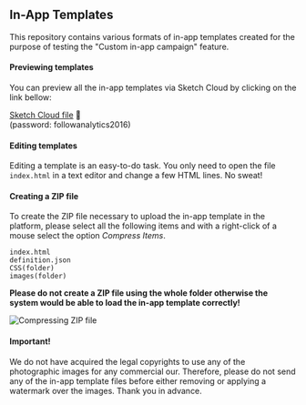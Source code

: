 ## In-App Templates
This repository contains various formats of in-app templates created for the purpose of testing the "Custom in-app campaign" feature.

#### Previewing templates
You can preview all the in-app templates via Sketch Cloud by clicking on the link bellow:

[Sketch Cloud file](https://sketch.cloud/s/r00E) 📐<br/>
(password: followanalytics2016)

#### Editing templates
Editing a template is an easy-to-do task. You only need to open the file ``` index.html ``` in a text editor and change a few HTML lines. No sweat!

#### Creating a ZIP file
To create the ZIP file necessary to upload the in-app template in the platform, please select all the following items and with a right-click of a mouse select the option *Compress Items*.

```
index.html
definition.json
CSS(folder)
images(folder)
```

**Please do not create a ZIP file using the whole folder otherwise the system would be able to load the in-app template correctly!**

![Compressing ZIP file](https://d17oy1vhnax1f7.cloudfront.net/items/2W2Y0Z073A2Y2E1w2m2Y/Screen%20Recording%202016-11-30%20at%2003.16%20pm.gif?v=aec137b2)

#### Important!
We do not have acquired the legal copyrights to use any of the photographic images for any commercial our. Therefore, please do not send any of the in-app template files before either removing or applying a watermark over the images. Thank you in advance.
